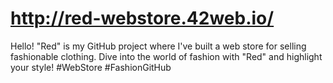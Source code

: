 # http://red-webstore.42web.io/
Hello! "Red" is my GitHub project where I've built a web store for selling fashionable clothing.
Dive into the world of fashion with "Red" and highlight your style! #WebStore #FashionGitHub

